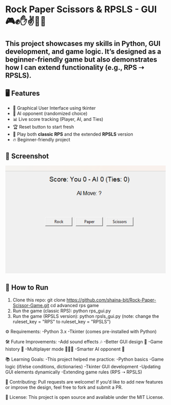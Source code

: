 # Rock Paper Scissors & RPSLS - GUI 🎮✊✋✌️🦎🖖

This project showcases my skills in Python, GUI development, and game logic. It’s designed as a beginner-friendly game but also demonstrates how I can extend functionality (e.g., RPS ➝ RPSLS).
---

## 🖥️ Features
- 🎨 Graphical User Interface using tkinter
- 🤖 AI opponent (randomized choice)
- 📊 Live score tracking (Player, AI, and Ties)
- 🏆 Reset button to start fresh
- 🔄 Play both **classic RPS** and the extended **RPSLS** version
- 🔥 Beginner-friendly project

## 📸 Screenshot
![Game Screenshot](rps_screenshot.png)

## 🚀 How to Run
1. Clone this repo:
   git clone https://github.com/shaina-bit/Rock-Paper-Scissor-Game.git
   cd advanced rps game
2. Run the game (classic RPS):
   python rps_gui.py
3. Run the game (RPSLS version):
   python rpsls_gui.py
(note: change the ruleset_key = "RPS" to ruleset_key = "RPSLS")

⚙️ Requirements:
    -Python 3.x
    -Tkinter (comes pre-installed with Python)
    
 🛠️ Future Improvements:
    -Add sound effects 🎶
    -Better GUI design 🎨
    -Game history 📜
    -Multiplayer mode 🧑‍🤝‍🧑
    -Smarter AI opponent 🤖

 📚 Learning Goals:
     -This project helped me practice:
     -Python basics
     -Game logic (if/else conditions, dictionaries)
     -Tkinter GUI development
     -Updating GUI elements dynamically
     -Extending game rules (RPS ➝ RPSLS) 

  🤝 Contributing:
     Pull requests are welcome! If you’d like to add new features or improve the design, feel free to fork and submit a PR.   

  📄 License:
     This project is open source and available under the MIT License.
   
